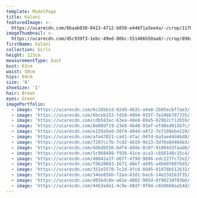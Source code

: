 ```yaml
---
template: ModelPage
title: Kalani
featuredImage: >-
  https://ucarecdn.com/6baab038-8413-4712-b850-e446f1a3ee4a/-/crop/1170x846/0,149/-/preview/
imageThumbnail: >-
  https://ucarecdn.com/d5c939f3-1ebc-49ed-80bc-551406b50aa8/-/crop/896x1195/102,0/-/preview/
firstName: Kalani
collection: Girls
height: 123cm
measurementType: bust
bust: 63cm
waist: 58cm
hips: 64cm
size: '6'
shoeSize: '1'
hair: Brown
eyes: Green
imagePortfolio:
  - image: 'https://ucarecdn.com/6c26bb1d-02d8-4b35-a9a8-2b05ecbf7ae3/'
  - image: 'https://ucarecdn.com/6bceb152-fd10-4094-915f-7e24bb787335/'
  - image: 'https://ucarecdn.com/cdb583ac-63ea-48e8-89a5-629b2cf12b59/'
  - image: 'https://ucarecdn.com/8e00df19-23e0-4b40-91ef-efd0ed915b7c/'
  - image: 'https://ucarecdn.com/e155e5ed-58f4-484d-a8f2-7e7108ebe229/'
  - image: 'https://ucarecdn.com/afa47021-ca41-4fac-94fd-6a5ae44d4bd8/'
  - image: 'https://ucarecdn.com/7207cc7b-7cd2-4b19-9e13-3d70a84464b3/'
  - image: 'https://ucarecdn.com/4dbdb556-bdf4-4d4e-8c07-91804d3faad8/'
  - image: 'https://ucarecdn.com/5c968480-f926-41ce-aca3-cb56148c15c4/'
  - image: 'https://ucarecdn.com/48042a37-d67f-4f9d-9686-edc227fc72e2/'
  - image: 'https://ucarecdn.com/f8620083-1671-40e7-a695-a4b60f0876d3/'
  - image: 'https://ucarecdn.com/351e5570-7c2d-4fcd-8d45-01078b512632/'
  - image: 'https://ucarecdn.com/34ee85bb-f2aa-43d1-bac6-14e23d163f35/'
  - image: 'https://ucarecdn.com/d05bdc6b-a61e-4802-905d-8f0023df03b0/'
  - image: 'https://ucarecdn.com/4463eda1-4c9e-48d7-9f04-c650660aa54d/'
---
```


